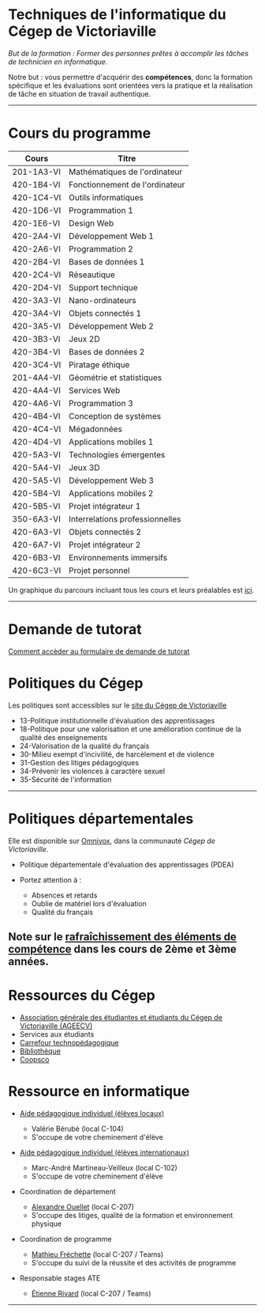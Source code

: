 # Techniques de l'informatique du Cégep de Victoriaville

_But de la formation : Former des personnes prêtes à accomplir les tâches de technicien en informatique._

Notre but : vous permettre d'acquérir des **compétences**, donc la formation spécifique et les évaluations sont orientées vers la pratique et la réalisation de tâche en situation de travail authentique.  

---

# Cours du programme  

Cours|	Titre
--|--
201-1A3-VI|	Mathématiques de l'ordinateur
420-1B4-VI|	Fonctionnement de l'ordinateur
420-1C4-VI|	Outils informatiques
420-1D6-VI|	Programmation 1
420-1E6-VI|	Design Web
420-2A4-VI|	Développement Web 1
420-2A6-VI|	Programmation 2
420-2B4-VI|	Bases de données 1
420-2C4-VI|	Réseautique
420-2D4-VI|	Support technique
420-3A3-VI|	Nano-ordinateurs
420-3A4-VI|	Objets connectés 1
420-3A5-VI|	Développement Web 2
420-3B3-VI|	Jeux 2D
420-3B4-VI|	Bases de données 2
420-3C4-VI|	Piratage éthique
201-4A4-VI|	Géométrie et statistiques
420-4A4-VI|	Services Web
420-4A6-VI|	Programmation 3
420-4B4-VI|	Conception de systèmes
420-4C4-VI|	Mégadonnées
420-4D4-VI|	Applications mobiles 1
420-5A3-VI|	Technologies émergentes
420-5A4-VI|	Jeux 3D
420-5A5-VI|	Développement Web 3
420-5B4-VI|	Applications mobiles 2
420-5B5-VI|	Projet intégrateur 1
350-6A3-VI|	Interrelations professionnelles
420-6A3-VI|	Objets connectés 2
420-6A7-VI|	Projet intégrateur 2
420-6B3-VI|	Environnements immersifs
420-6C3-VI|	Projet personnel


Un graphique du parcours incluant tous les cours et leurs préalables est [ici](grille.md).  

---

# Demande de tutorat  

[Comment accèder au formulaire de demande de tutorat](tutorat.md)  

# Politiques du Cégep

Les politiques sont accessibles sur le [site du Cégep de Victoriaville](https://www.cegepvicto.ca/cegep/documents-officiels/politique/)  

- 13-Politique institutionnelle d'évaluation des apprentissages
- 18-Politique pour une valorisation et une amélioration continue de la qualité des enseignements
- 24-Valorisation de la qualité du français
- 30-Milieu exempt d'incivilité, de harcèlement et de violence
- 31-Gestion des litiges pédagogiques
- 34-Prévenir les violences à caractère sexuel
- 35-Sécurité de l'information

---

# Politiques départementales

Elle est disponible sur [Omnivox](https://cegepvicto.omnivox.ca), dans la communauté _Cégep de Victoriaville_.  

- Politique départementale d'évaluation des apprentissages (PDEA)
- Portez attention à :  

    - Absences et retards
    - Oublie de matériel lors d'évaluation
    - Qualité du français

Note sur le [rafraîchissement des éléments de compétence](rafraichissement.md) dans les cours de 2ème et 3ème années.
--- 

# Ressources du Cégep

- [Association générale des étudiantes et étudiants du Cégep de Victoriaville (AGEECV)](https://www.cegepvicto.ca/eleves-actuels/ageecv/)  
- Services aux étudiants
- [Carrefour technopédagogique](https://www.cegepvicto.ca/eleves-actuels/services-eleve/carrefour-technopedagogique/)  
- [Bibliothèque](https://cegepvictobiblio.weebly.com)  
- [Coopsco](https://coopscovictoriaville.com/fr/)  

# Ressource en informatique

- [Aide pédagogique individuel (élèves locaux)](https://www.cegepvicto.ca/eleves-actuels/services-eleve/aides-pedagogiques-individuels/)    

    - Valérie Bérubé (local C-104)
    - S'occupe de votre cheminement d'élève  

- [Aide pédagogique individuel (élèves internationaux)](https://www.cegepvicto.ca/eleves-actuels/services-eleve/aides-pedagogiques-individuels/) 

    - Marc-André Martineau-Veilleux (local C-102)
    - S'occupe de votre cheminement d'élève  

- Coordination de département  

    - [Alexandre Ouellet](equipe.md) (local C-207)
   - S'occupe des litiges, qualité de la formation et environnement physique

- Coordination de programme  

    - [Mathieu Fréchette](equipe.md) (local C-207 / Teams)
    - S'occupe du suivi de la réussite et des activités de programme

- Responsable stages ATE  

    - [Étienne Rivard](equipe.md) (local C-207 / Teams)

---
